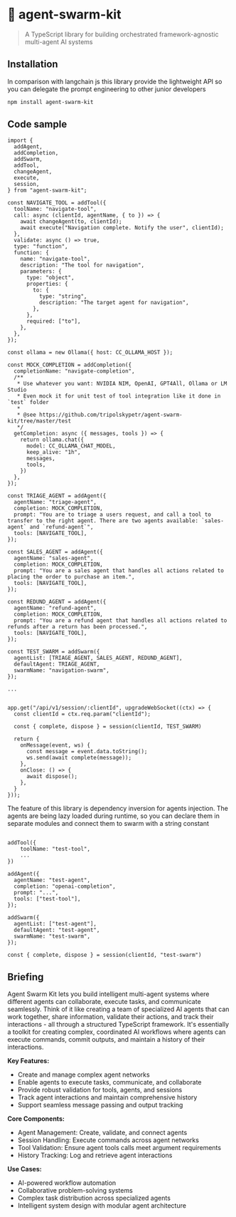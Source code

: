 # 🐝 agent-swarm-kit

> A TypeScript library for building orchestrated framework-agnostic multi-agent AI systems

## Installation

In comparison with langchain js this library provide the lightweight API so you can delegate the prompt engineering to other junior developers

```bash
npm install agent-swarm-kit
```

## Code sample

```tsx
import {
  addAgent,
  addCompletion,
  addSwarm,
  addTool,
  changeAgent,
  execute,
  session,
} from "agent-swarm-kit";

const NAVIGATE_TOOL = addTool({
  toolName: "navigate-tool",
  call: async (clientId, agentName, { to }) => {
    await changeAgent(to, clientId);
    await execute("Navigation complete. Notify the user", clientId);
  },
  validate: async () => true,
  type: "function",
  function: {
    name: "navigate-tool",
    description: "The tool for navigation",
    parameters: {
      type: "object",
      properties: {
        to: {
          type: "string",
          description: "The target agent for navigation",
        },
      },
      required: ["to"],
    },
  },
});

const ollama = new Ollama({ host: CC_OLLAMA_HOST });

const MOCK_COMPLETION = addCompletion({
  completionName: "navigate-completion",
  /**
   * Use whatever you want: NVIDIA NIM, OpenAI, GPT4All, Ollama or LM Studio
   * Even mock it for unit test of tool integration like it done in `test` folder
   * 
   * @see https://github.com/tripolskypetr/agent-swarm-kit/tree/master/test
   */
  getCompletion: async ({ messages, tools }) => {
    return ollama.chat({
      model: CC_OLLAMA_CHAT_MODEL,
      keep_alive: "1h",
      messages,
      tools,
    })
  },
});

const TRIAGE_AGENT = addAgent({
  agentName: "triage-agent",
  completion: MOCK_COMPLETION,
  prompt: "You are to triage a users request, and call a tool to transfer to the right agent. There are two agents available: `sales-agent` and `refund-agent`",
  tools: [NAVIGATE_TOOL],
});

const SALES_AGENT = addAgent({
  agentName: "sales-agent",
  completion: MOCK_COMPLETION,
  prompt: "You are a sales agent that handles all actions related to placing the order to purchase an item.",
  tools: [NAVIGATE_TOOL],
});

const REDUND_AGENT = addAgent({
  agentName: "refund-agent",
  completion: MOCK_COMPLETION,
  prompt: "You are a refund agent that handles all actions related to refunds after a return has been processed.",
  tools: [NAVIGATE_TOOL],
});

const TEST_SWARM = addSwarm({
  agentList: [TRIAGE_AGENT, SALES_AGENT, REDUND_AGENT],
  defaultAgent: TRIAGE_AGENT,
  swarmName: "navigation-swarm",
});

...


app.get("/api/v1/session/:clientId", upgradeWebSocket((ctx) => {
  const clientId = ctx.req.param("clientId");

  const { complete, dispose } = session(clientId, TEST_SWARM)

  return {
    onMessage(event, ws) {
      const message = event.data.toString();
      ws.send(await complete(message));
    },
    onClose: () => {
      await dispose();
    },
  }
}));

```

The feature of this library is dependency inversion for agents injection. The agents are being lazy loaded during runtime, so you can declare them in separate modules and connect them to swarm with a string constant

```tsx

addTool({
    toolName: "test-tool",
    ...
})

addAgent({
  agentName: "test-agent",
  completion: "openai-completion",
  prompt: "...",
  tools: ["test-tool"],
});

addSwarm({
  agentList: ["test-agent"],
  defaultAgent: "test-agent",
  swarmName: "test-swarm",
});

const { complete, dispose } = session(clientId, "test-swarm")
```

## Briefing

Agent Swarm Kit lets you build intelligent multi-agent systems where different agents can collaborate, execute tasks, and communicate seamlessly. Think of it like creating a team of specialized AI agents that can work together, share information, validate their actions, and track their interactions - all through a structured TypeScript framework. It's essentially a toolkit for creating complex, coordinated AI workflows where agents can execute commands, commit outputs, and maintain a history of their interactions.

**Key Features:**
- Create and manage complex agent networks
- Enable agents to execute tasks, communicate, and collaborate
- Provide robust validation for tools, agents, and sessions
- Track agent interactions and maintain comprehensive history
- Support seamless message passing and output tracking

**Core Components:**
- Agent Management: Create, validate, and connect agents
- Session Handling: Execute commands across agent networks
- Tool Validation: Ensure agent tools calls meet argument requirements
- History Tracking: Log and retrieve agent interactions

**Use Cases:**
- AI-powered workflow automation
- Collaborative problem-solving systems
- Complex task distribution across specialized agents
- Intelligent system design with modular agent architecture
